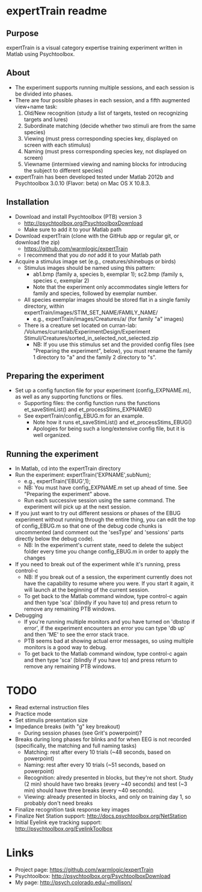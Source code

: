 expertTrain readme
===========

Purpose
----

expertTrain is a visual category expertise training experiment written in Matlab using Psychtoolbox.

About
----

- The experiment supports running multiple sessions, and each session is be divided into phases.
- There are four possible phases in each session, and a fifth augmented view+name task:
   1. Old/New recognition (study a list of targets, tested on recognizing targets and lures)
   1. Subordinate matching (decide whether two stimuli are from the same species)
   1. Viewing (must press corresponding species key, displayed on screen with each stimulus)
   1. Naming (must press corresponding species key, not displayed on screen)
   1. Viewname (intermixed viewing and naming blocks for introducing the subject to different species)
- expertTrain has been developed tested under Matlab 2012b and Psychtoolbox 3.0.10 (Flavor: beta) on Mac OS X 10.8.3.

Installation
----

- Download and install Psychtoolbox (PTB) version 3
   - http://psychtoolbox.org/PsychtoolboxDownload
   - Make sure to add it to your Matlab path
- Download expertTrain (clone with the GitHub app or regular git, or download the zip)
   - https://github.com/warmlogic/expertTrain
   - I recommend that you *do not* add it to your Matlab path
- Acquire a stimulus image set (e.g., creatures/shinebugs or birds)
   - Stimulus images should be named using this pattern:
      - ab1.bmp (family a, species b, exemplar 1); sc2.bmp (family s, species c, exemplar 2)
      - Note that the experiment only accommodates single letters for family and species, followed by exemplar number.
   - All species exemplar images should be stored flat in a single family directory, within expertTrain/images/STIM_SET_NAME/FAMILY_NAME/
      - e.g., expertTrain/images/Creatures/a/ (for family "a" images)
   - There is a creature set located on curran-lab: /Volumes/curranlab/ExperimentDesign/Experiment Stimuli/Creatures/sorted_in_selected_not_selected.zip
      - NB: If you use this stimulus set and the provided config files (see "Preparing the experiment", below), you must rename the family 1 directory to "a" and the family 2 directory to "s".

Preparing the experiment
----

- Set up a config function file for your experiment (config_EXPNAME.m), as well as any supporting functions or files.
   - Supporting files: the config function runs the functions et_saveStimList() and et_processStims_EXPNAME()
   - See expertTrain/config_EBUG.m for an example.
      - Note how it runs et_saveStimList() and et_processStims_EBUG()
      - Apologies for being such a long/extensive config file, but it is well organized.

Running the experiment
----

- In Matlab, cd into the expertTrain directory
- Run the experiment: expertTrain('EXPNAME',subNum);
   - e.g., expertTrain('EBUG',1);
   - NB: You must have config_EXPNAME.m set up ahead of time. See "Preparing the experiment" above.
   - Run each successive session using the same command. The experiment will pick up at the next session.
- If you just want to try out different sessions or phases of the EBUG experiment without running through the entire thing, you can edit the top of config_EBUG.m so that one of the debug code chunks is uncommented (and comment out the 'sesType' and 'sessions' parts directly below the debug code).
   - NB: In the experiment's current state, need to delete the subject folder every time you change config_EBUG.m in order to apply the changes
- If you need to break out of the experiment while it's running, press control-c
   - NB: If you break out of a session, the experiment currently does not have the capability to resume where you were. If you start it again, it will launch at the beginning of the current session.
   - To get back to the Matlab command window, type control-c again and then type 'sca' (blindly if you have to) and press return to remove any remaining PTB windows.
- Debugging
   - If you're running multiple monitors and you have turned on 'dbstop if error', if the experiment encounters an error you can type 'db up' and then 'ME' to see the error stack trace.
   - PTB seems bad at showing actual error messages, so using multiple monitors is a good way to debug.
   - To get back to the Matlab command window, type control-c again and then type 'sca' (blindly if you have to) and press return to remove any remaining PTB windows.

TODO
====

- Read external instruction files
- Practice mode
- Set stimulis presentation size
- Impedance breaks (with "g" key breakout)
   - During session phases (see Grit's powerpoint)?
- Breaks during long phases for blinks and for when EEG is not recorded (specifically, the matching and full naming tasks)
   - Matching: rest after every 10 trials (~48 seconds, based on powerpoint)
   - Naming: rest after every 10 trials (~51 seconds, based on powerpoint)
   - Recognition: alredy presented in blocks, but they're not short. Study (2 min) should have two breaks (every ~40 seconds) and test (~3 min) should have three breaks (every ~40 seconds).
   - Viewing: already presented in blocks, and only on training day 1, so probably don't need breaks
- Finalize recognition task response key images
- Finalize Net Station support: http://docs.psychtoolbox.org/NetStation
- Initial Eyelink eye tracking support: http://psychtoolbox.org/EyelinkToolbox

Links
====

- Project page: https://github.com/warmlogic/expertTrain
- Psychtoolbox: http://psychtoolbox.org/PsychtoolboxDownload
- My page: http://psych.colorado.edu/~mollison/
